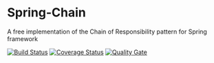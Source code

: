 # Spring-Chain
A free implementation of the Chain of Responsibility pattern for Spring framework

[![Build Status](https://travis-ci.org/LoreScianatico/Spring-Chain.svg?branch=master)](https://travis-ci.org/LoreScianatico/Spring-Chain)
[![Coverage Status](https://coveralls.io/repos/github/LoreScianatico/Spring-Chain/badge.svg?branch=master)](https://coveralls.io/github/LoreScianatico/Spring-Chain?branch=master)
[![Quality Gate](https://sonarcloud.io/api/project_badges/measure?project=com.lorescianatico%3Aspring.chain&metric=alert_status)](https://sonarcloud.io/api/project_badges/measure?project=com.lorescianatico%3Aspring.chain&metric=alert_status)